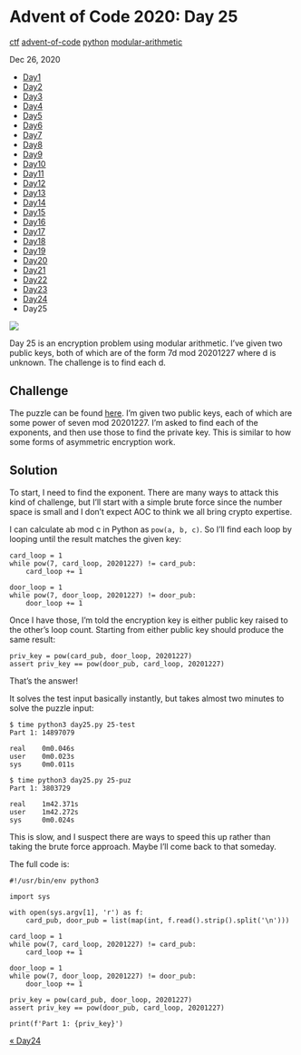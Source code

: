 # Advent of Code 2020: Day 25

[ctf](/tags#ctf ) [advent-of-code](/tags#advent-of-code )
[python](/tags#python ) [modular-arithmetic](/tags#modular-arithmetic )  
  
Dec 26, 2020

  * [Day1](/adventofcode2020/1)
  * [Day2](/adventofcode2020/2)
  * [Day3](/adventofcode2020/3)
  * [Day4](/adventofcode2020/4)
  * [Day5](/adventofcode2020/5)
  * [Day6](/adventofcode2020/6)
  * [Day7](/adventofcode2020/7)
  * [Day8](/adventofcode2020/8)
  * [Day9](/adventofcode2020/9)
  * [Day10](/adventofcode2020/10)
  * [Day11](/adventofcode2020/11)
  * [Day12](/adventofcode2020/12)
  * [Day13](/adventofcode2020/13)
  * [Day14](/adventofcode2020/14)
  * [Day15](/adventofcode2020/15)
  * [Day16](/adventofcode2020/16)
  * [Day17](/adventofcode2020/17)
  * [Day18](/adventofcode2020/18)
  * [Day19](/adventofcode2020/19)
  * [Day20](/adventofcode2020/20)
  * [Day21](/adventofcode2020/21)
  * [Day22](/adventofcode2020/22)
  * [Day23](/adventofcode2020/23)
  * [Day24](/adventofcode2020/24)
  * Day25

![](https://0xdfimages.gitlab.io/img/aoc2020-25-cover.png)

Day 25 is an encryption problem using modular arithmetic. I’ve given two
public keys, both of which are of the form 7d mod 20201227 where d is unknown.
The challenge is to find each d.

## Challenge

The puzzle can be found [here](https://adventofcode.com/2020/day/25). I’m
given two public keys, each of which are some power of seven mod 20201227. I’m
asked to find each of the exponents, and then use those to find the private
key. This is similar to how some forms of asymmetric encryption work.

## Solution

To start, I need to find the exponent. There are many ways to attack this kind
of challenge, but I’ll start with a simple brute force since the number space
is small and I don’t expect AOC to think we all bring crypto expertise.

I can calculate ab mod c in Python as `pow(a, b, c)`. So I’ll find each loop
by looping until the result matches the given key:

    
    
    card_loop = 1
    while pow(7, card_loop, 20201227) != card_pub:
        card_loop += 1
    
    door_loop = 1
    while pow(7, door_loop, 20201227) != door_pub:
        door_loop += 1
    

Once I have those, I’m told the encryption key is either public key raised to
the other’s loop count. Starting from either public key should produce the
same result:

    
    
    priv_key = pow(card_pub, door_loop, 20201227)
    assert priv_key == pow(door_pub, card_loop, 20201227)
    

That’s the answer!

It solves the test input basically instantly, but takes almost two minutes to
solve the puzzle input:

    
    
    $ time python3 day25.py 25-test 
    Part 1: 14897079
    
    real    0m0.046s
    user    0m0.023s
    sys     0m0.011s
    
    $ time python3 day25.py 25-puz 
    Part 1: 3803729
    
    real    1m42.371s
    user    1m42.272s
    sys     0m0.024s
    

This is slow, and I suspect there are ways to speed this up rather than taking
the brute force approach. Maybe I’ll come back to that someday.

The full code is:

    
    
    #!/usr/bin/env python3
    
    import sys
    
    with open(sys.argv[1], 'r') as f:
        card_pub, door_pub = list(map(int, f.read().strip().split('\n')))
    
    card_loop = 1
    while pow(7, card_loop, 20201227) != card_pub:
        card_loop += 1
    
    door_loop = 1
    while pow(7, door_loop, 20201227) != door_pub:
        door_loop += 1
    
    priv_key = pow(card_pub, door_loop, 20201227)
    assert priv_key == pow(door_pub, card_loop, 20201227)
    
    print(f'Part 1: {priv_key}')
    

[« Day24](/adventofcode2020/24)

[](/adventofcode2020/25)

